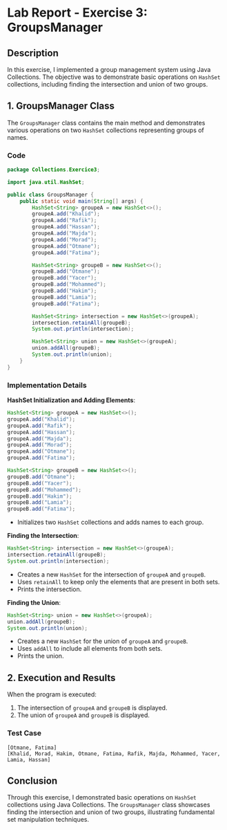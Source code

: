 # Lab Report - Exercise 3: GroupsManager

## Description

In this exercise, I implemented a group management system using Java Collections. The objective was to demonstrate basic operations on `HashSet` collections, including finding the intersection and union of two groups.

## 1. GroupsManager Class

The `GroupsManager` class contains the main method and demonstrates various operations on two `HashSet` collections representing groups of names.

### Code

```java
package Collections.Exercice3;

import java.util.HashSet;

public class GroupsManager {
    public static void main(String[] args) {
        HashSet<String> groupeA = new HashSet<>();
        groupeA.add("Khalid");
        groupeA.add("Rafik");
        groupeA.add("Hassan");
        groupeA.add("Majda");
        groupeA.add("Morad");
        groupeA.add("Otmane");
        groupeA.add("Fatima");

        HashSet<String> groupeB = new HashSet<>();
        groupeB.add("Otmane");
        groupeB.add("Yacer");
        groupeB.add("Mohammed");
        groupeB.add("Hakim");
        groupeB.add("Lamia");
        groupeB.add("Fatima");

        HashSet<String> intersection = new HashSet<>(groupeA);
        intersection.retainAll(groupeB);
        System.out.println(intersection);

        HashSet<String> union = new HashSet<>(groupeA);
        union.addAll(groupeB);
        System.out.println(union);
    }
}
```

### Implementation Details

**HashSet Initialization and Adding Elements**:
```java
HashSet<String> groupeA = new HashSet<>();
groupeA.add("Khalid");
groupeA.add("Rafik");
groupeA.add("Hassan");
groupeA.add("Majda");
groupeA.add("Morad");
groupeA.add("Otmane");
groupeA.add("Fatima");

HashSet<String> groupeB = new HashSet<>();
groupeB.add("Otmane");
groupeB.add("Yacer");
groupeB.add("Mohammed");
groupeB.add("Hakim");
groupeB.add("Lamia");
groupeB.add("Fatima");
```
* Initializes two `HashSet` collections and adds names to each group.

**Finding the Intersection**:
```java
HashSet<String> intersection = new HashSet<>(groupeA);
intersection.retainAll(groupeB);
System.out.println(intersection);
```
* Creates a new `HashSet` for the intersection of `groupeA` and `groupeB`.
* Uses `retainAll` to keep only the elements that are present in both sets.
* Prints the intersection.

**Finding the Union**:
```java
HashSet<String> union = new HashSet<>(groupeA);
union.addAll(groupeB);
System.out.println(union);
```
* Creates a new `HashSet` for the union of `groupeA` and `groupeB`.
* Uses `addAll` to include all elements from both sets.
* Prints the union.

## 2. Execution and Results

When the program is executed:

1. The intersection of `groupeA` and `groupeB` is displayed.
2. The union of `groupeA` and `groupeB` is displayed.

### Test Case
```
[Otmane, Fatima]
[Khalid, Morad, Hakim, Otmane, Fatima, Rafik, Majda, Mohammed, Yacer, Lamia, Hassan]
```

## Conclusion

Through this exercise, I demonstrated basic operations on `HashSet` collections using Java Collections. The `GroupsManager` class showcases finding the intersection and union of two groups, illustrating fundamental set manipulation techniques.
